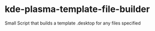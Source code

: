 # kde-plasma-template-file-builder
Small Script that builds a template .desktop for any files specified
